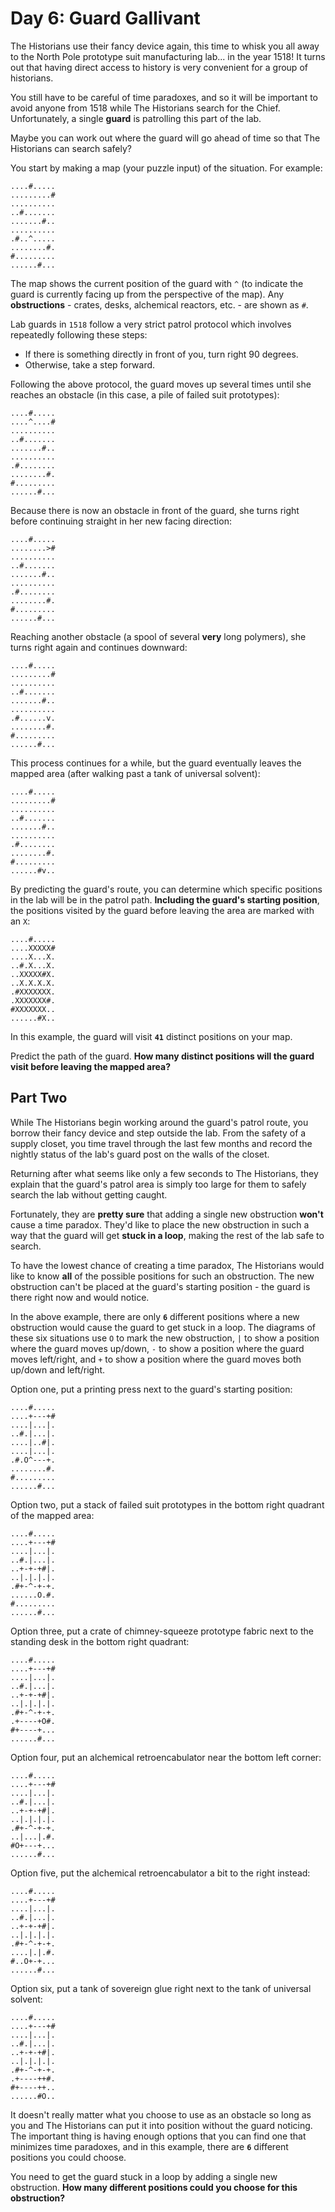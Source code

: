 # Day 6: Guard Gallivant 
The Historians use their fancy device again, this time to whisk you all 
away to the North Pole prototype suit manufacturing lab... in the year 1518! 
It turns out that having direct access to history is very convenient 
for a group of historians.

You still have to be careful of time paradoxes, and so it will be important
to avoid anyone from 1518 while The Historians search for the Chief. 
Unfortunately, a single **guard** is patrolling this part of the lab.

Maybe you can work out where the guard will go ahead of time 
so that The Historians can search safely?

You start by making a map (your puzzle input) of the situation. For example:

```
....#.....
.........#
..........
..#.......
.......#..
..........
.#..^.....
........#.
#.........
......#...
```

The map shows the current position of the guard with `^` (to indicate the guard
is currently facing up from the perspective of the map). Any **obstructions** - 
crates, desks, alchemical reactors, etc. - are shown as `#`.

Lab guards in `1518` follow a very strict patrol protocol which involves 
repeatedly following these steps:

- If there is something directly in front of you, turn right 90 degrees.
- Otherwise, take a step forward.

Following the above protocol, the guard moves up several times until 
she reaches an obstacle (in this case, a pile of failed suit prototypes):

```
....#.....
....^....#
..........
..#.......
.......#..
..........
.#........
........#.
#.........
......#...
```

Because there is now an obstacle in front of the guard, 
she turns right before continuing straight in her new facing direction:

```
....#.....
........>#
..........
..#.......
.......#..
..........
.#........
........#.
#.........
......#...
```

Reaching another obstacle (a spool of several **very** long polymers), she turns right 
again and continues downward:

```
....#.....
.........#
..........
..#.......
.......#..
..........
.#......v.
........#.
#.........
......#...
```

This process continues for a while, but the guard eventually leaves the mapped area 
(after walking past a tank of universal solvent):

```
....#.....
.........#
..........
..#.......
.......#..
..........
.#........
........#.
#.........
......#v..
```

By predicting the guard's route, you can determine which specific positions 
in the lab will be in the patrol path. **Including the guard's starting position**, 
the positions visited by the guard before leaving the area are marked with an `X`:

```
....#.....
....XXXXX#
....X...X.
..#.X...X.
..XXXXX#X.
..X.X.X.X.
.#XXXXXXX.
.XXXXXXX#.
#XXXXXXX..
......#X..
```

In this example, the guard will visit **`41`** distinct positions on your map.

Predict the path of the guard. **How many distinct positions will the guard 
visit before leaving the mapped area?**

## Part Two
While The Historians begin working around the guard's patrol route, you 
borrow their fancy device and step outside the lab. From the safety of 
a supply closet, you time travel through the last few months and record 
the nightly status of the lab's guard post on the walls of the closet.

Returning after what seems like only a few seconds to The Historians, they
explain that the guard's patrol area is simply too large for them to 
safely search the lab without getting caught.

Fortunately, they are **pretty sure** that adding a single new obstruction
**won't** cause a time paradox. They'd like to place the new obstruction 
in such a way that the guard will get **stuck in a loop**, making the rest 
of the lab safe to search.

To have the lowest chance of creating a time paradox, The Historians would 
like to know **all** of the possible positions for such an obstruction. The new 
obstruction can't be placed at the guard's starting position - the guard 
is there right now and would notice.

In the above example, there are only **`6`** different positions where a new 
obstruction would cause the guard to get stuck in a loop. The diagrams 
of these six situations use `O` to mark the new obstruction, `|` to show a 
position where the guard moves up/down, `-` to show a position where the 
guard moves left/right, and `+` to show a position where the guard moves 
both up/down and left/right.

Option one, put a printing press next to the guard's starting position:

```
....#.....
....+---+#
....|...|.
..#.|...|.
....|..#|.
....|...|.
.#.O^---+.
........#.
#.........
......#...
```

Option two, put a stack of failed suit prototypes in the bottom right quadrant of the mapped area:

```
....#.....
....+---+#
....|...|.
..#.|...|.
..+-+-+#|.
..|.|.|.|.
.#+-^-+-+.
......O.#.
#.........
......#...
```

Option three, put a crate of chimney-squeeze prototype fabric next to the standing desk in the bottom right quadrant:

```
....#.....
....+---+#
....|...|.
..#.|...|.
..+-+-+#|.
..|.|.|.|.
.#+-^-+-+.
.+----+O#.
#+----+...
......#...
```

Option four, put an alchemical retroencabulator near the bottom left corner:

```
....#.....
....+---+#
....|...|.
..#.|...|.
..+-+-+#|.
..|.|.|.|.
.#+-^-+-+.
..|...|.#.
#O+---+...
......#...
```

Option five, put the alchemical retroencabulator a bit to the right instead:

```
....#.....
....+---+#
....|...|.
..#.|...|.
..+-+-+#|.
..|.|.|.|.
.#+-^-+-+.
....|.|.#.
#..O+-+...
......#...
```

Option six, put a tank of sovereign glue right next to the tank of universal solvent:

```
....#.....
....+---+#
....|...|.
..#.|...|.
..+-+-+#|.
..|.|.|.|.
.#+-^-+-+.
.+----++#.
#+----++..
......#O..
```

It doesn't really matter what you choose to use as an obstacle so long as you and The 
Historians can put it into position without the guard noticing. The important 
thing is having enough options that you can find one that minimizes time paradoxes, 
and in this example, there are **`6`** different positions you could choose.

You need to get the guard stuck in a loop by adding a single new obstruction. 
**How many different positions could you choose for this obstruction?**